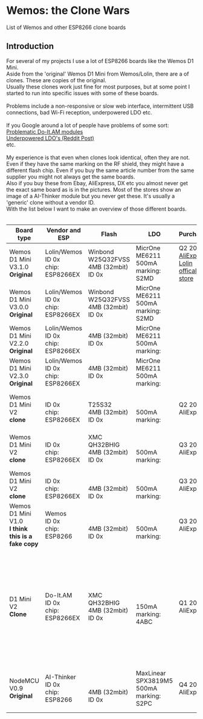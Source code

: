 # Wemos: the Clone Wars
List of Wemos and other ESP8266 clone boards


## Introduction
For several of my projects I use a lot of ESP8266 boards like the Wemos D1 Mini.<br>
Aside from the 'original' Wemos D1 Mini from Wemos/Lolin, there are a  of clones. These are copies of the original.<br>
Usually these clones work just fine for most purposes, but at some point I started to run into specific issues with some of these boards.<br>
<br>
Problems include a non-responsive or slow web interface, intermittent USB connections, bad Wi-Fi reception, underpowered LDO etc.<br>
<br>
If you Google around a lot of people have problems of some sort:<br>
[Problematic Do-It.AM modules](https://geekenargentina.wordpress.com/2019/10/08/esp8266-connectivity-troubleshooting/)<br>
[Underpowered LDO's (Reddit Post)](https://www.reddit.com/r/esp8266/comments/9iizx4/warning_clone_wemos_d1_minis_with_only_150ma_33v/)<br>
etc.<br>
<br>
My experience is that even when clones look identical, often they are not. Even if they have the same marking on the RF shield, they might have a different flash chip. Even if you buy the same article number from the same supplier you might not always get the same boards.<br>
Also if you buy these from Ebay, AliExpress, DX etc you almost never get the exact same board as is in the pictures. Most of the stores show an image of a AI-Thinker module but you never get these. It's usually a 'generic' clone without a vendor ID.
<br>
With the list below I want to make an overview of those different boards.<br>
<br>


Board type | Vendor and ESP | Flash | LDO | Purchased | Remarks | Image
--- | --- | --- | --- | --- | --- | ---
|Wemos D1 Mini V3.1.0<br>**Original**|Lolin/Wemos<br>ID 0x<br>chip: ESP8266EX|Winbond<br>W25Q32FVSS<br>4MB (32mbit)<br>ID 0x|MicrOne<br>ME6211<br>500mA<br>marking: S2MD|Q2 2019<br>[AliExpress: Lolin offical store](https://lolin.aliexpress.com/store/1331105)|This is the best original Wemos D1 Mini|
|Wemos D1 Mini V3.0.0<br>**Original**|Lolin/Wemos<br>ID 0x<br>chip: ESP8266EX|Winbond<br>W25Q32FVSS<br>4MB (32mbit)<br>ID 0x|MicrOne<br>ME6211<br>500mA<br>marking: S2MD|||
|Wemos D1 Mini V2.2.0<br>**Original**|Lolin/Wemos<br>ID 0x<br>chip: ESP8266EX|4MB (32mbit)<br>ID 0x|MicrOne<br>ME6211<br>500mA<br>marking: ||ESP shield marking: ESP-12S. Vendor marking: AI|
|Wemos D1 Mini V2.3.0<br>**Original**|Lolin/Wemos<br>ID 0x<br>chip: ESP8266EX|4MB (32mbit)<br>ID 0x|MicrOne<br>ME6211<br>500mA<br>marking:||ESP shield marking: ESP-12S. Vendor marking: AI|
|Wemos D1 Mini V2<br>**clone**|<br>ID 0x<br>chip: ESP8266EX|<br>T25S32<br>4MB (32mbit)<br>ID 0x|<br><br>500mA<br>marking: |Q2 2019<br>AliExpress|ESP shield marking: ESP8266MOD. No vendor marking.|
|Wemos D1 Mini V2<br>**clone**|<br>ID 0x<br>chip: ESP8266EX|XMC<br>QH32BHIG<br>4MB (32mbit)<br>ID 0x|<br><br>500mA<br>marking: |Q3 2019<br>AliExpress|ESP shield marking: ESP8266MOD. No vendor marking.|
|Wemos D1 Mini V2<br>**clone**|<br>ID 0x<br>chip: ESP8266EX|<br><br>4MB (32mbit)<br>ID 0x|<br><br>500mA<br>marking: |Q3 2019<br>AliExpress||
|Wemos D1 Mini V1.0<br>**I think this is a fake copy**|Wemos<br>ID 0x<br>chip: ESP8266|<br><br>4MB (32mbit)<br>ID 0x|<br><br>500mA<br>marking: |Q3 2019<br>AliExpress|ESP shield marking: ESP8266MOD. Vendor marking: Wemos.|
|D1 Mini V2<br>**Clone**|Do-It.AM<br>ID 0x<br>chip: ESP8266EX|XMC<br>QH32BHIG<br>4MB (32mbit)<br>ID 0x|<br><br>150mA<br>marking: 4ABC|Q1 2019<br>AliExpress|Lots of these are BAD. If the device is unresponsive or slow, throw away or remove a specific cap. [See here](https://geekenargentina.wordpress.com/2019/10/08/esp8266-connectivity-troubleshooting/).<br> ESP shield marking: ESP8266MOD. Vendor marking: Do-It.AM.|
|NodeMCU V0.9<br>**Original**|AI-Thinker<br>ID 0x<br>chip: ESP8266|<br><br>4MB (32mbit)<br>ID 0x|MaxLinear<br>SPX3819M5<br>500mA<br>marking: S2PC|Q4 2018<br>AliExpress|ESP shield marking: ESP8266MOD. Vendor marking: AI-Thinker|
